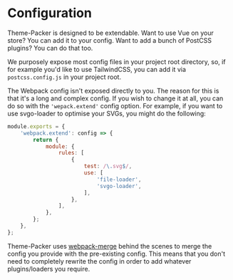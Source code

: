 # Configuration

Theme-Packer is designed to be extendable. Want to use Vue on your store? You can add it to your config. Want to add a bunch of PostCSS plugins? You can do that too.

We purposely expose most config files in your project root directory, so, if for example you'd like to use TailwindCSS, you can add it via `postcss.config.js` in your project root.

The Webpack config isn't exposed directly to you. The reason for this is that it's a long and complex config. If you wish to change it at all, you can do so with the `'wepack.extend'` config option. For example, if you want to use svgo-loader to optimise your SVGs, you might do the following:

```js
module.exports = {
    'webpack.extend': config => {
        return {
            module: {
                rules: [
                    {
                        test: /\.svg$/,
                        use: [
                            'file-loader',
                            'svgo-loader',
                        ],
                    },
                ],
            },
        };
    },
};
```

Theme-Packer uses [webpack-merge](https://github.com/survivejs/webpack-merge) behind the scenes to merge the config you provide with the pre-existing config. This means that you don't need to completely rewrite the config in order to add whatever plugins/loaders you require.
